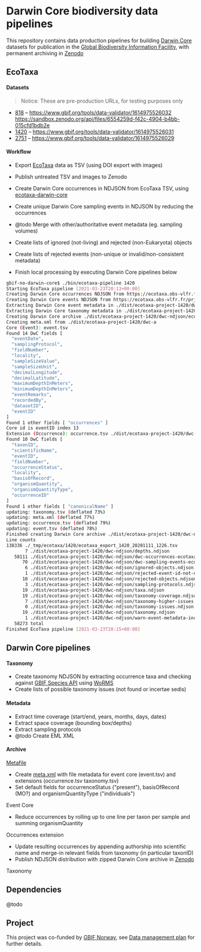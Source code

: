 # Darwin Core biodiversity data pipelines

This repository contains data production pipelines for building [Darwin Core](https://www.tdwg.org/standards/dwc/) datasets for publication in the [Global Biodiversity Information Facility](https://www.gbif.org/), with permanent archiving in [Zenodo](https://sandbox.zenodo.org/communities/akvaplan-raw)

## EcoTaxa

#### Datasets

> Notice: These are pre-production URLs, for testing purposes only

- [818](https://sandbox.zenodo.org/record/748731) – https://www.gbif.org/tools/data-validator/1614975526032 https://sandbox.zenodo.org/api/files/6554259d-f42c-4904-b4bb-015cfd1bdb2e
- [1420](https://sandbox.zenodo.org/record/750936) – https://www.gbif.org/tools/data-validator/1614975526031
- [2751](https://sandbox.zenodo.org/record/753563) – https://www.gbif.org/tools/data-validator/1614975526029

#### Workflow

- Export [EcoTaxa](https://ecotaxa.obs-vlfr.fr/) data as TSV (using DOI export with images)
- Publish untreated TSV and images to Zenodo

- Create Darwin Core occurrences in NDJSON from EcoTaxa TSV, using [ecotaxa-darwin-core](https://github.com/akvaplan-niva/ecotaxa-darwin-core)
- Create unique Darwin Core sampling events in NDJSON by reducing the occurrences
- @todo Merge with other/authoritative event metadata (eg. sampling volumes)
- Create lists of ignored (not-living) and rejected (non-Eukaryota) objects
- Create lists of rejected events (non-unique or invalid/non-consistent metadata)
- Finish local processing by executing Darwin Core pipelines below

```sh
gbif-no-darwin-core$ ./bin/ecotaxa-pipeline 1420
Starting EcoTaxa pipeline [2021-03-23T20:13+00:00]
Creating Darwin Core occurrences NDJSON from https://ecotaxa.obs-vlfr.fr/prj/1420 TSV in ./dist/ecotaxa-project-1420/dwc-ndjson
Creating Darwin Core events NDJSON from https://ecotaxa.obs-vlfr.fr/prj/1420 TSV in ./dist/ecotaxa-project-1420/dwc-ndjson
Extracting Darwin Core event metadata in ./dist/ecotaxa-project-1420/dwc-ndjson
Extracting Darwin Core taxonomy metadata in ./dist/ecotaxa-project-1420/dwc-ndjson
Creating Darwin Core archive ./dist/ecotaxa-project-1420/dwc-ndjson/ecotaxa-project-1420-dwc-archive.zip from ./dist/ecotaxa-project-1420/dwc-a
Creating meta.xml from ./dist/ecotaxa-project-1420/dwc-a
Core (Event): event.tsv
Found 14 DwC fields [
  "eventDate",
  "samplingProtocol",
  "fieldNumber",
  "locality",
  "sampleSizeValue",
  "sampleSizeUnit",
  "decimalLongitude",
  "decimalLatitude",
  "maximumDepthInMeters",
  "minimumDepthInMeters",
  "eventRemarks",
  "recordedBy",
  "datasetID",
  "eventID"
]
Found 1 other fields [ "occurrences" ]
Core id is eventID index 13
Extension (Occurrence): occurrence.tsv ./dist/ecotaxa-project-1420/dwc-a
Found 10 DwC fields [
  "taxonID",
  "scientificName",
  "eventID",
  "fieldNumber",
  "occurrenceStatus",
  "locality",
  "basisOfRecord",
  "organismQuantity",
  "organismQuantityType",
  "occurrenceID"
]
Found 1 other fields [ "canonicalName" ]
updating: taxonomy.tsv (deflated 73%)
updating: meta.xml (deflated 77%)
updating: occurrence.tsv (deflated 79%)
updating: event.tsv (deflated 78%)
Finished creating Darwin Core archive ./dist/ecotaxa-project-1420/dwc-ndjson/ecotaxa-project-1420-dwc-archive.zip
Line counts
138336 ./_tmp/ecotaxa/1420/ecotaxa_export_1420_20201111_1226.tsv
       7 ./dist/ecotaxa-project-1420/dwc-ndjson/depths.ndjson
   58111 ./dist/ecotaxa-project-1420/dwc-ndjson/dwc-occurrences-ecotaxa-project-1420.ndjson
      70 ./dist/ecotaxa-project-1420/dwc-ndjson/dwc-sampling-events-ecotaxa-project-1420.ndjson
       6 ./dist/ecotaxa-project-1420/dwc-ndjson/ignored-objects.ndjson
       1 ./dist/ecotaxa-project-1420/dwc-ndjson/rejected-event-id-not-unique.ndjson
      10 ./dist/ecotaxa-project-1420/dwc-ndjson/rejected-objects.ndjson
       3 ./dist/ecotaxa-project-1420/dwc-ndjson/sampling-protocols.ndjson
      19 ./dist/ecotaxa-project-1420/dwc-ndjson/taxa.ndjson
      19 ./dist/ecotaxa-project-1420/dwc-ndjson/taxonomy-coverage.ndjson
       7 ./dist/ecotaxa-project-1420/dwc-ndjson/taxonomy-higher-issues.ndjson
       0 ./dist/ecotaxa-project-1420/dwc-ndjson/taxonomy-issues.ndjson
      19 ./dist/ecotaxa-project-1420/dwc-ndjson/taxonomy.ndjson
       1 ./dist/ecotaxa-project-1420/dwc-ndjson/warn-event-metadata-inconsistent.ndjson
   58273 total
Finished EcoTaxa pipeline [2021-03-23T20:15+00:00]
```

## Darwin Core pipelines

#### Taxonomy

- Create taxonomy NDJSON by extracting occurrence taxa and checking against [GBIF Species API](https://www.gbif.org/developer/species) using [WoRMS](https://www.gbif.org/dataset/2d59e5db-57ad-41ff-97d6-11f5fb264527)
- Create lists of possible taxonomy issues (not found or incertae sedis)

#### Metadata

- Extract time coverage (start/end, years, months, days, dates)
- Extract space coverage (bounding box/depths)
- Extract sampling protocols
- @todo Create EML XML

#### Archive

[Metafile](https://dwc.tdwg.org/text/)

- Create [meta.xml](https://dwc.tdwg.org/text/) with file metadata for event core (event.tsv) and extensions (occurrence.tsv taxonomy.tsv)
- Set default fields for occurrenceStatus ("present"), basisOfRecord (MO?) and organismQuantityType ("individuals")

Event Core

- Reduce occurrences by rolling up to one line per taxon per sample and summing organismQuantity

Occurrences extension

- Update resulting occurrences by appending authorship into scientific name and merge-in relevant fields from taxonomy (in particular taxonID)
- Publish NDJSON distribution with zipped Darwin Core archive in [Zenodo](https://sandbox.zenodo.org/communities/akvaplan-raw)

Taxonomy

## Dependencies

@todo

## Project

This project was co-funded by [GBIF Norway](https://www.gbif.no/projects/co-funding-call/2020/akvaplan-niva.html),
see [Data management plan](dmp-zooplankton-gbif-2020) for further details.
